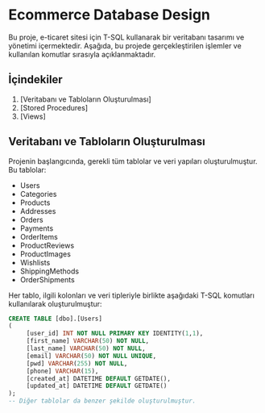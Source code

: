 # Ecommerce Database Design 
Bu proje, e-ticaret sitesi için T-SQL kullanarak bir veritabanı tasarımı ve yönetimi içermektedir. Aşağıda, bu projede gerçekleştirilen işlemler ve kullanılan komutlar sırasıyla açıklanmaktadır.

## İçindekiler

1. [Veritabanı ve Tabloların Oluşturulması]
2. [Stored Procedures]
3. [Views]

## Veritabanı ve Tabloların Oluşturulması

Projenin başlangıcında, gerekli tüm tablolar ve veri yapıları oluşturulmuştur. Bu tablolar:

- Users
- Categories
- Products
- Addresses
- Orders
- Payments
- OrderItems
- ProductReviews
- ProductImages
- Wishlists
- ShippingMethods
- OrderShipments

Her tablo, ilgili kolonları ve veri tipleriyle birlikte aşağıdaki T-SQL komutları kullanılarak oluşturulmuştur:

```sql
CREATE TABLE [dbo].[Users]
(
     [user_id] INT NOT NULL PRIMARY KEY IDENTITY(1,1),
     [first_name] VARCHAR(50) NOT NULL,
     [last_name] VARCHAR(50) NOT NULL,
     [email] VARCHAR(50) NOT NULL UNIQUE,
     [pwd] VARCHAR(255) NOT NULL,
     [phone] VARCHAR(15),
     [created_at] DATETIME DEFAULT GETDATE(),
     [updated_at] DATETIME DEFAULT GETDATE()
);
-- Diğer tablolar da benzer şekilde oluşturulmuştur.